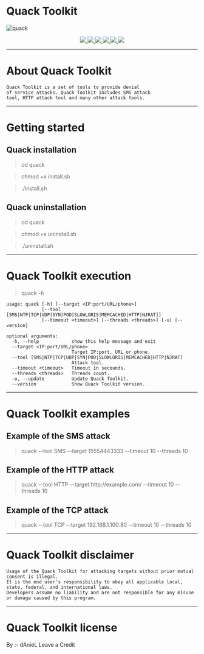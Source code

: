 # Quack Toolkit

![quack](https://i.imgur.com/dXxtAt7.jpg)

<p align="center">
  <a href="http://egozi.cf/">
    <img src="https://img.shields.io/badge/EgoziProject-Daniel%20Shten-blue.svg">
  </a>
  <a href="https://github.com/08dAnieL04/quack/releases">
    <img src="https://img.shields.io/github/v/release/08dAnieL04/quack.svg">
  </a>
  <a href="https://wikipedia.org/wiki/Python_(programming_language)">
    <img src="https://img.shields.io/badge/language-python-blue.svg">
 </a>
  <a href="https://github.com/08dAnieL04/quack/issues?q=is%3Aissue+is%3Aclosed">
      <img src="https://img.shields.io/github/issues/08dAnieL04/quack.svg">
  </a>
  <a href="https://github.com/entynetproject/quack/wiki">
      <img src="https://img.shields.io/badge/Wiki%20-Quack-lightgrey.svg">
 </a>
  <a href="https://twitter.com/08dAnieL04">
    <img src="https://img.shields.io/badge/Twitter-@08dAnieL04-blue.svg">
 </a>
</p>

***

# About Quack Toolkit

```
Quack Toolkit is a set of tools to provide denial 
of service attacks. Quack Toolkit includes SMS attack 
tool, HTTP attack tool and many other attack tools.
```

***

# Getting started

## Quack installation

> cd quack

> chmod +x install.sh

> ./install.sh

## Quack uninstallation

> cd quack

> chmod +x uninstall.sh

> ./uninstall.sh

***

# Quack Toolkit execution

> quack -h

```
usage: quack [-h] [--target <IP:port/URL/phone>]
             [--tool [SMS|NTP|TCP|UDP|SYN|POD|SLOWLORIS|MEMCACHED|HTTP|NJRAT]]
             [--timeout <timeout>] [--threads <threads>] [-u] [--version]

optional arguments:
  -h, --help            show this help message and exit
  --target <IP:port/URL/phone>
                        Target IP:port, URL or phone.
  --tool [SMS|NTP|TCP|UDP|SYN|POD|SLOWLORIS|MEMCACHED|HTTP|NJRAT]
                        Attack tool.
  --timeout <timeout>   Timeout in secounds.
  --threads <threads>   Threads count.
  -u, --update          Update Quack Toolkit.
  --version             Show Quack Toolkit version.
```

***
  
# Quack Toolkit examples

## Example of the SMS attack
    
> quack --tool SMS --target 15554443333 --timeout 10 --threads 10
    
## Example of the HTTP attack

> quack --tool HTTP --target http://<span></span>example.com/ --timeout 10 --threads 10
    
## Example of the TCP attack

> quack --tool TCP --target 192.168.1.100:80 --timeout 10 --threads 10

***

# Quack Toolkit disclaimer

```
Usage of the Quack Toolkit for attacking targets without prior mutual consent is illegal.
It is the end user's responsibility to obey all applicable local, state, federal, and international laws.
Developers assume no liability and are not responsible for any misuse or damage caused by this program.
```

***

# Quack Toolkit license

By :- dAnieL Leave a Credit
